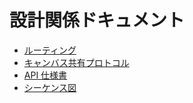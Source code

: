 # 設計関係ドキュメント

- [ルーティング](./routing.md)
- [キャンバス共有プロトコル](./share-canvas.md)
- [API 仕様書](./api.md)
- [シーケンス図](./sequence.md)
